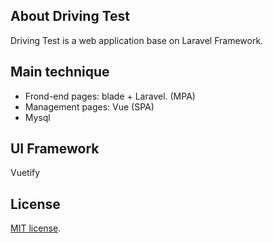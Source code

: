 ## About Driving Test

Driving Test is a web application base on Laravel Framework.

## Main technique
- Frond-end pages: blade + Laravel. (MPA)
- Management pages: Vue (SPA)
- Mysql

## UI Framework
Vuetify

## License

[MIT license](https://github.com/kkkkiwi/driving/blob/master/LICENSE).
